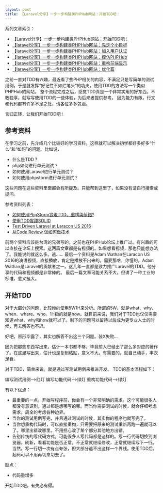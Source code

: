 ```yaml
---
layout: post
title: 【Laravel分享】一步一步构建类PHPHub网站：开始TDD吧！
---
```


系列文章索引：

* [【Laravel分享】一步一步构建类PHPHub网站：开始TDD吧！]()
* [【laravel分享】一步一步构建类PHPHub网站：先定个小目标]()
* [【laravel分享】一步一步构建类PHPHub网站：加入用户认证]()
* [【laravel分享】一步一步构建类PHPHub网站：模仿PHPHub]()
* [【laravel分享】一步一步构建类PHPHub网站：重构前端显示]()
* [【laravel分享】一步一步构建类PHPHub网站：优化篇]()

之前一直对TDD有兴趣，最近看了些PHP相关的内容，不满足只是写简单的测试用例，于是就发挥“好记性不如烂笔头”的功夫，使用TDD的方法写一个类似PHPHub的网站。
整个流程完成之后，感觉TDD真是一个非常实用的好东西。不敢独享，就写写使用TDD的一些体验，为后来者提供参考。
因为能力有限，行文和代码都有许多不足之处，请各位多多包涵。

言归正转，让我们开始TDD吧！

## 参考资料

在学习之前，先介绍几个比较好的学习资料。这样就可以解决初学都好多好多“什么”和“如何”的问题。比如说，
* 什么是TDD？
* php如何进行单元测试？
* 如何使用Laravel进行单元测试？
* 如何使用phpstorm进行单元测试？

这些问题在这些资料里面都会有所提及。只能帮到这里了，如果没有请自行搜索或提问。

参考资料列表：

* [如何使用PhpStorm實現TDD、重構與偵錯?](http://oomusou.io/phpstorm/phpstorm-tdd-refactor)
* [使用TDD實踐SOLID](http://oomusou.io/tdd/tdd-solid/)
* [Test Driven Laravel at Laracon US 2016](https://adamwathan.me/2016/08/11/test-driven-laravel/)
* [从Code Review 谈如何做技术](http://coolshell.cn/articles/11432.html)

前两个资料应该是台湾的兄弟写的，之前也在PHPHub论坛上推广过。有兴趣的可以直接在论坛上搜索。这两篇文章都是有视频的。如果想看视频，那也只能想办法了。我能说的就这么多。逃……
最后一个资料是Adam Wathan在Laracon US 2016的演讲视频，直接播放，肯定是播放不出来的。需要那啥，你懂的。Adam Wathan是Laravel的贡献者之一。这几年一直都是致力推广Laravel的TDD。他分享的代码和视频都是非常棒的。
最后一篇文章可能关系不大，但讲了一种工业的标准，意义挺大。

## 开始TDD

对于大部分的问题，比较倾向使用5W1H来分析。所谓的5W，就是what、why、when、where、who。1H指的就是how。就目前来说，我们对于TDD也仅仅需要知道what、why和how就可以了。剩下的问题可以留待以后成为更专业人士的时候，再去解答也不迟。

好吧，原形毕露了，其实也解答不出这三个问题。装X失败...

因为把那些东西写出来，估计一本书都不够。毕竟前人已经出了那么多对应的著作了。在这里写出来，估计也是复制粘贴，意义不大。有需要的，就自己动手，丰衣足食。

对于TDD，简单来说，就是通过写测试用例来推进开发。
TDD的基本流程如下：

编写测试用例-->红灯
编写功能代码-->绿灯
重构功能代码-->绿灯

有以下优点：

* 最重要的一点，开始写程序前，你会有一个非常明确的需求。这个可能很多人都没有意识到，通过都是想哪写的哪。而当你需要测试的时候，就会仔细考虑需求，周全的考虑各种边界。
* 当你的测试用例写完，并且通过测试的时候，其实你的程序也就写完了。
* 当你想重构代码时，可以直接重构，只需要把原来的测试重新再跑一遍就可以了。哪里出错改哪里。不用担心改了某个部分其他地方出错。
* 告别传统的写代码方式。可能很多人写代码都是这样的。写一行代码切换到浏览器，刷新，看看功能是否正常。不正常就继续修改，正常就继续写下一行。当然，写一行切一次有点夸张，但大部分逃不出这样一个界线。使用TDD后，起码可以不用再切来切去了。

缺点：

* 代码量增多

开始TDD吧，有失必有得。

